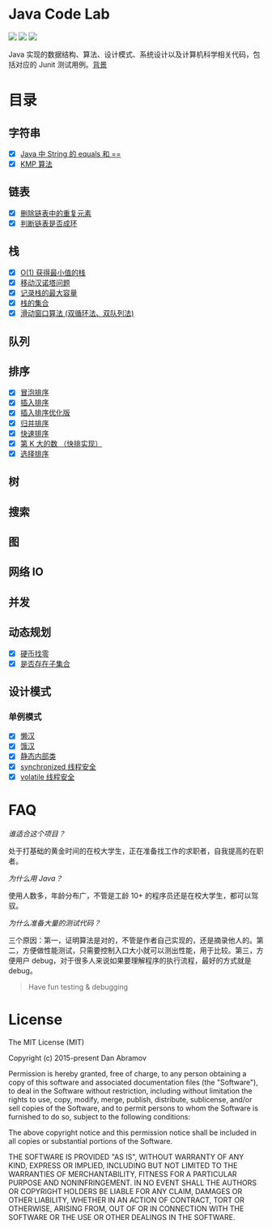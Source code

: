 # Java Code Lab
![](https://img.shields.io/badge/Algorithm-WIP-orange.svg) ![](https://img.shields.io/badge/maven-3.5.x-green.svg) ![](https://img.shields.io/badge/junit-4.11-green.svg)

Java 实现的数据结构、算法、设计模式、系统设计以及计算机科学相关代码，包括对应的 Junit 测试用例。[背景](http://razertory.me/datastructure/2018/06/01/start-my-coding-project.html)

# 目录

## 字符串
* [x] [Java 中 String 的 equals 和 ==](./src/main/java/org/razertory/datastructure/string/StringEqual.java)
* [x] [KMP 算法](./src/main/java/org/razertory/datastructure/string/KMP.java)

## 链表
* [x] [删除链表中的重复元素](./src/main/java/org/razertory/datastructure/linkedlist/DeleteDups.java)
* [x] [判断链表是否成环](./src/main/java/org/razertory/datastructure/linkedlist/LinkedListLoop.java)

## 栈
* [x] [O(1) 获得最小值的栈](./src/main/java/org/razertory/datastructure/stack/StackWithMin.java)
* [x] [移动汉诺塔问题](./src/main/java/org/razertory/datastructure/stack/Hannotower.java)
* [x] [记录栈的最大容量](./src/main/java/org/razertory/datastructure/stack/StackCapacity.java)
* [x] [栈的集合](./src/main/java/org/razertory/datastructure/stack/SetOfStacks.java)
* [x] [滑动窗口算法 (双循环法、双队列法)](./src/main/java/org/razertory/datastructure/queue/SlidingWindow.java)

## 队列

## 排序
* [x] [冒泡排序](./src/main/java/org/razertory/datastructure/sort/BubbleSort.java)
* [x] [插入排序](./src/main/java/org/razertory/datastructure/sort/BubbleSort.java)
* [x] [插入排序优化版](./src/main/java/org/razertory/datastructure/sort/BubbleSort.java)
* [x] [归并排序](./src/main/java/org/razertory/datastructure/sort/BubbleSort.java)
* [x] [快速排序](./src/main/java/org/razertory/datastructure/sort/BubbleSort.java)
* [x] [第 K 大的数 （快排实现）](./src/main/java/org/razertory/datastructure/sort/KthBigest.java)
* [x] [选择排序](./src/main/java/org/razertory/datastructure/sort/BubbleSort.java)

## 树

## 搜索

## 图

## 网络 IO

## 并发

## 动态规划
* [x] [硬币找零](./src/main/java/org/razertory/datastructure/dp/Coin.java)
* [x] [是否存在子集合](./src/main/java/org/razertory/datastructure/dp/SubsetSum.java)

## 设计模式
### 单例模式
* [x] [懒汉](./src/main/java/org/razertory/datastructure/designPatterns/singleton/classic/Singleton.java)
* [x] [饿汉](./src/main/java/org/razertory/datastructure/designPatterns/singleton/statics/Singleton.java)
* [x] [静态内部类](./src/main/java/org/razertory/datastructure/designPatterns/singleton/staticInnerClass/Singleton.java)
* [x] [synchronized 线程安全](./src/main/java/org/razertory/datastructure/designPatterns/singleton/threadSafety/Singleton.java)
* [x] [volatile 线程安全](./src/main/java/org/razertory/datastructure/designPatterns/singleton/threadSafetyVolatile/Singleton.java)

# FAQ
*谁适合这个项目？*

处于打基础的黄金时间的在校大学生，正在准备找工作的求职者，自我提高的在职者。

*为什么用 Java？*

使用人数多，年龄分布广，不管是工龄 10+ 的程序员还是在校大学生，都可以驾驭。

*为什么准备大量的测试代码？*

三个原因：第一，证明算法是对的，不管是作者自己实现的，还是摘录他人的。第二，方便做性能测试，只需要控制入口大小就可以测出性能，用于比较。第三，方便用户 debug，对于很多人来说如果要理解程序的执行流程，最好的方式就是 debug。

> Have fun testing & debugging

# License
The MIT License (MIT)

Copyright (c) 2015-present Dan Abramov

Permission is hereby granted, free of charge, to any person obtaining a copy
of this software and associated documentation files (the "Software"), to deal
in the Software without restriction, including without limitation the rights
to use, copy, modify, merge, publish, distribute, sublicense, and/or sell
copies of the Software, and to permit persons to whom the Software is
furnished to do so, subject to the following conditions:

The above copyright notice and this permission notice shall be included in all
copies or substantial portions of the Software.

THE SOFTWARE IS PROVIDED "AS IS", WITHOUT WARRANTY OF ANY KIND, EXPRESS OR
IMPLIED, INCLUDING BUT NOT LIMITED TO THE WARRANTIES OF MERCHANTABILITY,
FITNESS FOR A PARTICULAR PURPOSE AND NONINFRINGEMENT. IN NO EVENT SHALL THE
AUTHORS OR COPYRIGHT HOLDERS BE LIABLE FOR ANY CLAIM, DAMAGES OR OTHER
LIABILITY, WHETHER IN AN ACTION OF CONTRACT, TORT OR OTHERWISE, ARISING FROM,
OUT OF OR IN CONNECTION WITH THE SOFTWARE OR THE USE OR OTHER DEALINGS IN THE
SOFTWARE.

